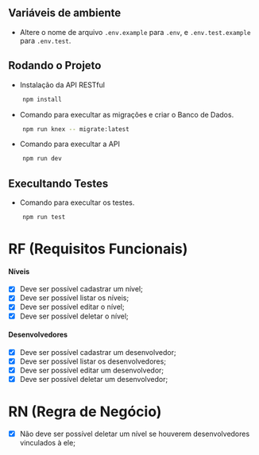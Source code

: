 ## Variáveis de ambiente

- Altere o nome de arquivo `.env.example` para `.env`, e `.env.test.example` para `.env.test`.

## Rodando o Projeto

- Instalação da API RESTful

```bash
    npm install
```

- Comando para execultar as migrações e criar o Banco de Dados.

```bash
    npm run knex -- migrate:latest
```

- Comando para execultar a API

```bash
    npm run dev
```

## Execultando Testes

- Comando para execultar os testes.

```bash
    npm run test
```

# RF (Requisitos Funcionais)

#### Níveis

- [x] Deve ser possível cadastrar um nível;
- [x] Deve ser possível listar os níveis;
- [x] Deve ser possível editar o nível;
- [x] Deve ser possível deletar o nível;

#### Desenvolvedores

- [x] Deve ser possível cadastrar um desenvolvedor;
- [x] Deve ser possível listar os desenvolvedores;
- [x] Deve ser possível editar um desenvolvedor;
- [x] Deve ser possível deletar um desenvolvedor;

# RN (Regra de Negócio)

- [x] Não deve ser possível deletar um nível se houverem desenvolvedores vinculados à ele;
